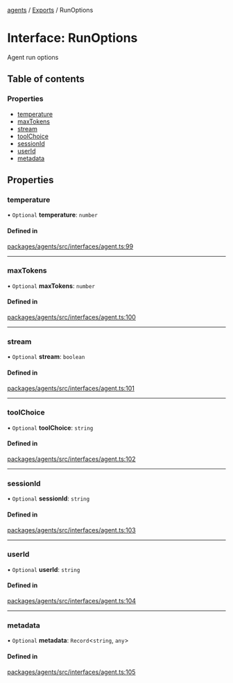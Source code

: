 <!-- 
 ⚠️  AUTO-GENERATED FILE - DO NOT EDIT MANUALLY
 This file is automatically generated by scripts/docs-generator.js
 To make changes, edit the source TypeScript files or update the generator script
-->

[agents](../../) / [Exports](../modules) / RunOptions

# Interface: RunOptions

Agent run options

## Table of contents

### Properties

- [temperature](RunOptions#temperature)
- [maxTokens](RunOptions#maxtokens)
- [stream](RunOptions#stream)
- [toolChoice](RunOptions#toolchoice)
- [sessionId](RunOptions#sessionid)
- [userId](RunOptions#userid)
- [metadata](RunOptions#metadata)

## Properties

### temperature

• `Optional` **temperature**: `number`

#### Defined in

[packages/agents/src/interfaces/agent.ts:99](https://github.com/woojubb/robota/blob/69cbf57340262bed3ca42ae6af241896c191a29c/packages/agents/src/interfaces/agent.ts#L99)

___

### maxTokens

• `Optional` **maxTokens**: `number`

#### Defined in

[packages/agents/src/interfaces/agent.ts:100](https://github.com/woojubb/robota/blob/69cbf57340262bed3ca42ae6af241896c191a29c/packages/agents/src/interfaces/agent.ts#L100)

___

### stream

• `Optional` **stream**: `boolean`

#### Defined in

[packages/agents/src/interfaces/agent.ts:101](https://github.com/woojubb/robota/blob/69cbf57340262bed3ca42ae6af241896c191a29c/packages/agents/src/interfaces/agent.ts#L101)

___

### toolChoice

• `Optional` **toolChoice**: `string`

#### Defined in

[packages/agents/src/interfaces/agent.ts:102](https://github.com/woojubb/robota/blob/69cbf57340262bed3ca42ae6af241896c191a29c/packages/agents/src/interfaces/agent.ts#L102)

___

### sessionId

• `Optional` **sessionId**: `string`

#### Defined in

[packages/agents/src/interfaces/agent.ts:103](https://github.com/woojubb/robota/blob/69cbf57340262bed3ca42ae6af241896c191a29c/packages/agents/src/interfaces/agent.ts#L103)

___

### userId

• `Optional` **userId**: `string`

#### Defined in

[packages/agents/src/interfaces/agent.ts:104](https://github.com/woojubb/robota/blob/69cbf57340262bed3ca42ae6af241896c191a29c/packages/agents/src/interfaces/agent.ts#L104)

___

### metadata

• `Optional` **metadata**: `Record`\<`string`, `any`\>

#### Defined in

[packages/agents/src/interfaces/agent.ts:105](https://github.com/woojubb/robota/blob/69cbf57340262bed3ca42ae6af241896c191a29c/packages/agents/src/interfaces/agent.ts#L105)
